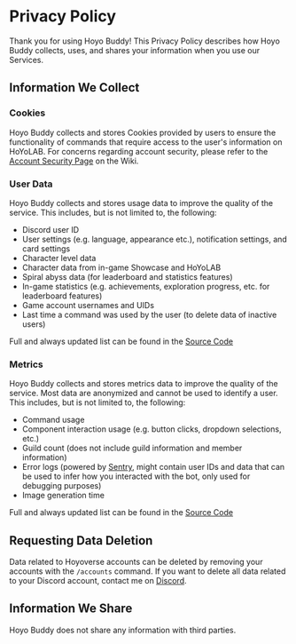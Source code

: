 # Privacy Policy

Thank you for using Hoyo Buddy! This Privacy Policy describes how Hoyo Buddy collects, uses, and shares your information when you use our Services.

## Information We Collect

### Cookies

Hoyo Buddy collects and stores Cookies provided by users to ensure the functionality of commands that require access to the user's information on HoYoLAB. For concerns regarding account security, please refer to the [Account Security Page](https://github.com/seriaati/hoyo-buddy/wiki/Account-Security) on the Wiki.

### User Data

Hoyo Buddy collects and stores usage data to improve the quality of the service. This includes, but is not limited to, the following:

- Discord user ID
- User settings (e.g. language, appearance etc.), notification settings, and card settings
- Character level data
- Character data from in-game Showcase and HoYoLAB
- Spiral abyss data (for leaderboard and statistics features)
- In-game statistics (e.g. achievements, exploration progress, etc. for leaderboard features)
- Game account usernames and UIDs
- Last time a command was used by the user (to delete data of inactive users)
  
Full and always updated list can be found in the [Source Code](https://github.com/seriaati/hoyo-buddy/blob/main/hoyo_buddy/db/models.py)

### Metrics

Hoyo Buddy collects and stores metrics data to improve the quality of the service. Most data are anonymized and cannot be used to identify a user. This includes, but is not limited to, the following:

- Command usage
- Component interaction usage (e.g. button clicks, dropdown selections, etc.)
- Guild count (does not include guild information and member information)
- Error logs (powered by [Sentry](https://sentry.io), might contain user IDs and data that can be used to infer how you interacted with the bot, only used for debugging purposes)
- Image generation time

Full and always updated list can be found in the [Source Code](https://github.com/seriaati/hoyo-buddy/blob/main/hoyo_buddy/cogs/metrics.py)

## Requesting Data Deletion

Data related to Hoyoverse accounts can be deleted by removing your accounts with the `/accounts` command. If you want to delete all data related to your Discord account, contact me on [Discord](discord.com/users/410036441129943050).

## Information We Share

Hoyo Buddy does not share any information with third parties.
